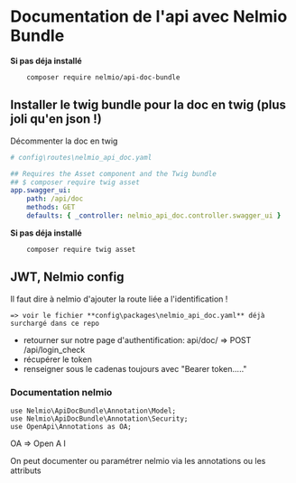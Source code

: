 # Documentation de l'api avec Nelmio Bundle

**Si pas déja installé**
```shell
    composer require nelmio/api-doc-bundle
```
## Installer le twig bundle pour la doc en twig (plus joli qu'en json !)

Décommenter la doc en twig
```yaml
# config\routes\nelmio_api_doc.yaml

## Requires the Asset component and the Twig bundle
## $ composer require twig asset
app.swagger_ui:
    path: /api/doc
    methods: GET
    defaults: { _controller: nelmio_api_doc.controller.swagger_ui }

```

**Si pas déja installé**
```shell
    composer require twig asset
```

## JWT, Nelmio config

Il faut dire à nelmio d'ajouter la route liée a l'identification !

    => voir le fichier **config\packages\nelmio_api_doc.yaml** déjà surchargé dans ce repo

- retourner sur notre page d'authentification: api/doc/ => POST /api/login_check
- récupérer le token
- renseigner sous le cadenas toujours avec "Bearer token....."

### Documentation nelmio 

```shell
use Nelmio\ApiDocBundle\Annotation\Model;
use Nelmio\ApiDocBundle\Annotation\Security;
use OpenApi\Annotations as OA;
```
OA => Open A I

On peut documenter ou paramétrer nelmio via les annotations ou les attributs
